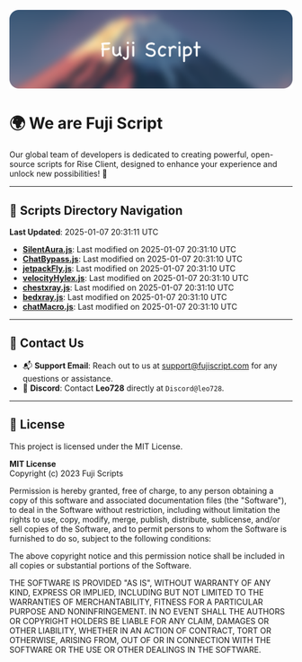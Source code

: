 ![Banner](.github/b.webp)

# 🌍 **We are Fuji Script**

Our global team of developers is dedicated to creating powerful, open-source scripts for Rise Client, designed to enhance your experience and unlock new possibilities! 🌟

---
<!-- SCRIPTS_NAVIGATION_START -->
## 📂 **Scripts Directory Navigation**

**Last Updated**: 2025-01-07 20:31:11 UTC

- **[SilentAura.js](scripts/SilentAura.js)**: Last modified on 2025-01-07 20:31:10 UTC
- **[ChatBypass.js](scripts/ChatBypass.js)**: Last modified on 2025-01-07 20:31:10 UTC
- **[jetpackFly.js](scripts/jetpackFly.js)**: Last modified on 2025-01-07 20:31:10 UTC
- **[velocityHylex.js](scripts/velocityHylex.js)**: Last modified on 2025-01-07 20:31:10 UTC
- **[chestxray.js](scripts/chestxray.js)**: Last modified on 2025-01-07 20:31:10 UTC
- **[bedxray.js](scripts/bedxray.js)**: Last modified on 2025-01-07 20:31:10 UTC
- **[chatMacro.js](scripts/chatMacro.js)**: Last modified on 2025-01-07 20:31:10 UTC

<!-- SCRIPTS_NAVIGATION_END -->

---

## 💬 **Contact Us**  
- 📬 **Support Email**: Reach out to us at [support@fujiscript.com](mailto:support@fujiscript.com) for any questions or assistance.  
- 💬 **Discord**: Contact **Leo728** directly at `Discord@leo728`.

---

## 📜 **License**

This project is licensed under the MIT License.  

**MIT License**  
Copyright (c) 2023 Fuji Scripts  

Permission is hereby granted, free of charge, to any person obtaining a copy of this software and associated documentation files (the "Software"), to deal in the Software without restriction, including without limitation the rights to use, copy, modify, merge, publish, distribute, sublicense, and/or sell copies of the Software, and to permit persons to whom the Software is furnished to do so, subject to the following conditions:  

The above copyright notice and this permission notice shall be included in all copies or substantial portions of the Software.  

THE SOFTWARE IS PROVIDED "AS IS", WITHOUT WARRANTY OF ANY KIND, EXPRESS OR IMPLIED, INCLUDING BUT NOT LIMITED TO THE WARRANTIES OF MERCHANTABILITY, FITNESS FOR A PARTICULAR PURPOSE AND NONINFRINGEMENT. IN NO EVENT SHALL THE AUTHORS OR COPYRIGHT HOLDERS BE LIABLE FOR ANY CLAIM, DAMAGES OR OTHER LIABILITY, WHETHER IN AN ACTION OF CONTRACT, TORT OR OTHERWISE, ARISING FROM, OUT OF OR IN CONNECTION WITH THE SOFTWARE OR THE USE OR OTHER DEALINGS IN THE SOFTWARE.  
